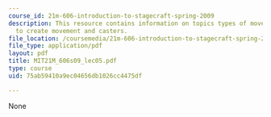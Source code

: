 ```yaml
---
course_id: 21m-606-introduction-to-stagecraft-spring-2009
description: This resource contains information on topics types of movement, ways
  to create movement and casters.
file_location: /coursemedia/21m-606-introduction-to-stagecraft-spring-2009/75ab59410a9ec04656db1026cc4475df_MIT21M_606s09_lec05.pdf
file_type: application/pdf
layout: pdf
title: MIT21M_606s09_lec05.pdf
type: course
uid: 75ab59410a9ec04656db1026cc4475df

---
```

None